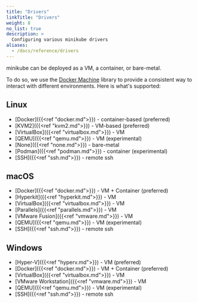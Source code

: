 ```yaml
---
title: "Drivers"
linkTitle: "Drivers"
weight: 8
no_list: true
description: >
  Configuring various minikube drivers
aliases:
  - /docs/reference/drivers
---
```

minikube can be deployed as a VM, a container, or bare-metal.

To do so, we use the [Docker Machine](https://github.com/docker/machine) library to provide a consistent way to interact with different environments. Here is what's supported:

## Linux

* [Docker]({{<ref "docker.md">}}) - container-based (preferred)
* [KVM2]({{<ref "kvm2.md">}}) - VM-based (preferred)
* [VirtualBox]({{<ref "virtualbox.md">}}) - VM
* [QEMU]({{<ref "qemu.md">}}) - VM (experimental)
* [None]({{<ref "none.md">}}) -  bare-metal
* [Podman]({{<ref "podman.md">}}) - container (experimental)
* [SSH]({{<ref "ssh.md">}}) - remote ssh


## macOS

* [Docker]({{<ref "docker.md">}}) - VM + Container (preferred)
* [Hyperkit]({{<ref "hyperkit.md">}}) - VM
* [VirtualBox]({{<ref "virtualbox.md">}}) - VM
* [Parallels]({{<ref "parallels.md">}}) - VM
* [VMware Fusion]({{<ref "vmware.md">}}) - VM
* [QEMU]({{<ref "qemu.md">}}) - VM (experimental)
* [SSH]({{<ref "ssh.md">}}) - remote ssh

## Windows

* [Hyper-V]({{<ref "hyperv.md">}}) - VM (preferred)
* [Docker]({{<ref "docker.md">}}) - VM + Container (preferred)
* [VirtualBox]({{<ref "virtualbox.md">}}) - VM
* [VMware Workstation]({{<ref "vmware.md">}}) - VM
* [QEMU]({{<ref "qemu.md">}}) - VM (experimental)
* [SSH]({{<ref "ssh.md">}}) - remote ssh
